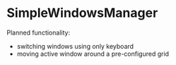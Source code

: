 # SimpleWindowsManager

Planned functionality:
  - switching windows using only keyboard
  - moving active window around a pre-configured grid
